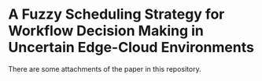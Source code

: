 # A Fuzzy Scheduling Strategy for Workflow Decision Making in Uncertain Edge-Cloud Environments

There are some attachments of the paper in this repository.
